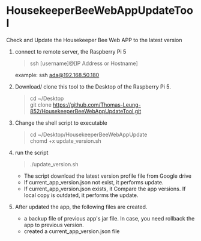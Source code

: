 # HousekeeperBeeWebAppUpdateTool
Check and Update the Housekeeper Bee Web APP to the latest version

1.  connect to remote server, the Raspberry Pi 5
    >ssh [username]@[IP Address or Hostname]    
    
    example: ssh ada@192.168.50.180
2. Download/ clone this tool to the Desktop of the Raspberry Pi 5.
    > cd ~/Desktop    
    > git clone https://github.com/Thomas-Leung-852/HousekeeperBeeWebAppUpdateTool.git

3. Change the shell script to executable      
    > cd ~/Desktop/HousekeeperBeeWebAppUpdate   
    > chomd +x update_version.sh

4. run the script

    > ./update_version.sh   

    - The script download the latest version profile file from Google drive
    - If current_app_version.json not exist, it performs update.
    - If current_app_version.json exists, it Compare the app versions. If local copy is outdated, it performs the update.    

5. After updated the app, the following files are created.    
    - a backup file of previous app's jar file. In case, you need rollback the app to previous version.
    - created a current_app_version.json file      

      
